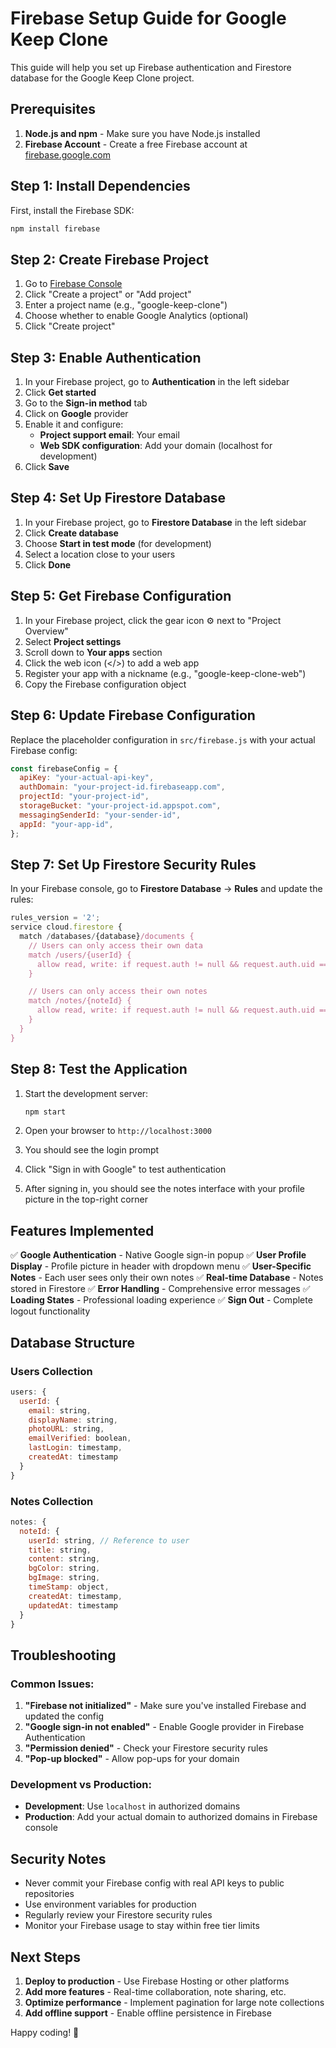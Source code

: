 # Firebase Setup Guide for Google Keep Clone

This guide will help you set up Firebase authentication and Firestore database for the Google Keep Clone project.

## Prerequisites

1. **Node.js and npm** - Make sure you have Node.js installed
2. **Firebase Account** - Create a free Firebase account at [firebase.google.com](https://firebase.google.com)

## Step 1: Install Dependencies

First, install the Firebase SDK:

```bash
npm install firebase
```

## Step 2: Create Firebase Project

1. Go to [Firebase Console](https://console.firebase.google.com/)
2. Click "Create a project" or "Add project"
3. Enter a project name (e.g., "google-keep-clone")
4. Choose whether to enable Google Analytics (optional)
5. Click "Create project"

## Step 3: Enable Authentication

1. In your Firebase project, go to **Authentication** in the left sidebar
2. Click **Get started**
3. Go to the **Sign-in method** tab
4. Click on **Google** provider
5. Enable it and configure:
   - **Project support email**: Your email
   - **Web SDK configuration**: Add your domain (localhost for development)
6. Click **Save**

## Step 4: Set Up Firestore Database

1. In your Firebase project, go to **Firestore Database** in the left sidebar
2. Click **Create database**
3. Choose **Start in test mode** (for development)
4. Select a location close to your users
5. Click **Done**

## Step 5: Get Firebase Configuration

1. In your Firebase project, click the gear icon ⚙️ next to "Project Overview"
2. Select **Project settings**
3. Scroll down to **Your apps** section
4. Click the web icon (</>) to add a web app
5. Register your app with a nickname (e.g., "google-keep-clone-web")
6. Copy the Firebase configuration object

## Step 6: Update Firebase Configuration

Replace the placeholder configuration in `src/firebase.js` with your actual Firebase config:

```javascript
const firebaseConfig = {
  apiKey: "your-actual-api-key",
  authDomain: "your-project-id.firebaseapp.com",
  projectId: "your-project-id",
  storageBucket: "your-project-id.appspot.com",
  messagingSenderId: "your-sender-id",
  appId: "your-app-id",
};
```

## Step 7: Set Up Firestore Security Rules

In your Firebase console, go to **Firestore Database** → **Rules** and update the rules:

```javascript
rules_version = '2';
service cloud.firestore {
  match /databases/{database}/documents {
    // Users can only access their own data
    match /users/{userId} {
      allow read, write: if request.auth != null && request.auth.uid == userId;
    }

    // Users can only access their own notes
    match /notes/{noteId} {
      allow read, write: if request.auth != null && request.auth.uid == resource.data.userId;
    }
  }
}
```

## Step 8: Test the Application

1. Start the development server:

   ```bash
   npm start
   ```

2. Open your browser to `http://localhost:3000`
3. You should see the login prompt
4. Click "Sign in with Google" to test authentication
5. After signing in, you should see the notes interface with your profile picture in the top-right corner

## Features Implemented

✅ **Google Authentication** - Native Google sign-in popup
✅ **User Profile Display** - Profile picture in header with dropdown menu
✅ **User-Specific Notes** - Each user sees only their own notes
✅ **Real-time Database** - Notes stored in Firestore
✅ **Error Handling** - Comprehensive error messages
✅ **Loading States** - Professional loading experience
✅ **Sign Out** - Complete logout functionality

## Database Structure

### Users Collection

```javascript
users: {
  userId: {
    email: string,
    displayName: string,
    photoURL: string,
    emailVerified: boolean,
    lastLogin: timestamp,
    createdAt: timestamp
  }
}
```

### Notes Collection

```javascript
notes: {
  noteId: {
    userId: string, // Reference to user
    title: string,
    content: string,
    bgColor: string,
    bgImage: string,
    timeStamp: object,
    createdAt: timestamp,
    updatedAt: timestamp
  }
}
```

## Troubleshooting

### Common Issues:

1. **"Firebase not initialized"** - Make sure you've installed Firebase and updated the config
2. **"Google sign-in not enabled"** - Enable Google provider in Firebase Authentication
3. **"Permission denied"** - Check your Firestore security rules
4. **"Pop-up blocked"** - Allow pop-ups for your domain

### Development vs Production:

- **Development**: Use `localhost` in authorized domains
- **Production**: Add your actual domain to authorized domains in Firebase console

## Security Notes

- Never commit your Firebase config with real API keys to public repositories
- Use environment variables for production
- Regularly review your Firestore security rules
- Monitor your Firebase usage to stay within free tier limits

## Next Steps

1. **Deploy to production** - Use Firebase Hosting or other platforms
2. **Add more features** - Real-time collaboration, note sharing, etc.
3. **Optimize performance** - Implement pagination for large note collections
4. **Add offline support** - Enable offline persistence in Firebase

Happy coding! 🚀

